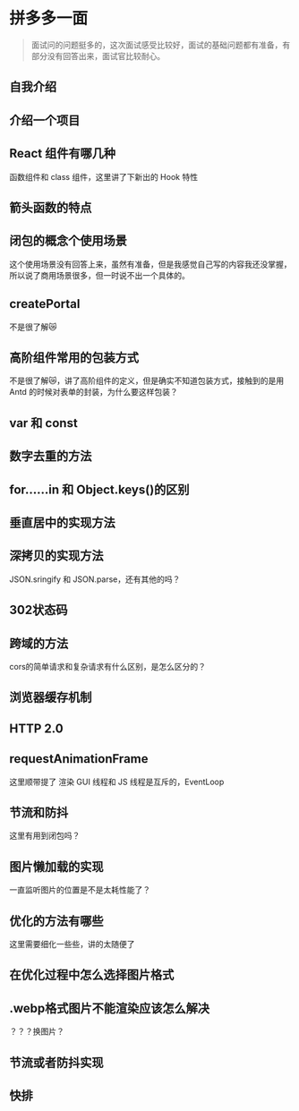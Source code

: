 # 拼多多一面

> 面试问的问题挺多的，这次面试感受比较好，面试的基础问题都有准备，有部分没有回答出来，面试官比较耐心。

## 自我介绍

## 介绍一个项目

## React 组件有哪几种

函数组件和 class 组件，这里讲了下新出的 Hook 特性

## 箭头函数的特点

## 闭包的概念个使用场景

这个使用场景没有回答上来，虽然有准备，但是我感觉自己写的内容我还没掌握，所以说了商用场景很多，但一时说不出一个具体的。

## createPortal

不是很了解😿

## 高阶组件常用的包装方式

不是很了解😿，讲了高阶组件的定义，但是确实不知道包装方式，接触到的是用 Antd 的时候对表单的封装，为什么要这样包装？

## var 和 const

## 数字去重的方法

## for……in 和 Object.keys()的区别

## 垂直居中的实现方法

## 深拷贝的实现方法

JSON.sringify 和 JSON.parse，还有其他的吗？

## 302状态码

## 跨域的方法

cors的简单请求和复杂请求有什么区别，是怎么区分的？

## 浏览器缓存机制

## HTTP 2.0

## requestAnimationFrame

这里顺带提了 渲染 GUI 线程和 JS 线程是互斥的，EventLoop

## 节流和防抖

这里有用到闭包吗？

## 图片懒加载的实现

一直监听图片的位置是不是太耗性能了？

## 优化的方法有哪些

这里需要细化一些些，讲的太随便了

## 在优化过程中怎么选择图片格式

## .webp格式图片不能渲染应该怎么解决

？？？换图片？

## 节流或者防抖实现

## 快排
